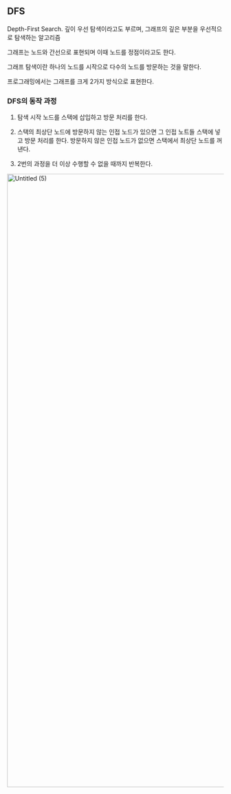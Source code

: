 ## DFS

Depth-First Search. 깊이 우선 탐색이라고도 부르며, 그래프의 깊은 부분을 우선적으로 탐색하는 알고리즘

그래프는 노드와 간선으로 표현되며 이때 노드를 정점이라고도 한다.

그래프 탐색이란 하나의 노드를 시작으로 다수의 노드를 방문하는 것을 말한다.

프로그래밍에서는 그래프를 크게 2가지 방식으로 표현한다.

### DFS의 동작 과정

1. 탐색 시작 노드를 스택에 삽입하고 방문 처리를 한다.

2. 스택의 최상단 노드에 방문하지 않는 인접 노드가 있으면 그 인접 노트들 스택에 넣고 방문 처리를 한다. 방문하지 않은 인접 노드가 없으면 스택에서 최상단 노드를 꺼낸다.
 
3. 2번의 과정을 더 이상 수행할 수 없을 때까지 반복한다.


<img width="1424" align="left" alt="Untitled (5)" src="https://user-images.githubusercontent.com/102349522/210204796-cfe73628-c035-457c-92fd-3f39c76a1315.png">
